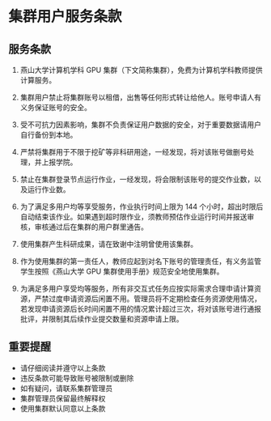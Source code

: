 # 集群用户服务条款

## 服务条款

1. 燕山大学计算机学科 GPU 集群（下文简称集群），免费为计算机学科教师提供计算服务。

2. 集群用户禁止将集群账号以租借，出售等任何形式转让给他人。账号申请人有义务保证账号的安全。

3. 受不可抗力因素影响，集群不负责保证用户数据的安全，对于重要数据请用户自行备份到本地。

4. 严禁将集群用于不限于挖矿等非科研用途，一经发现，将对该账号做删号处理，并上报学院。

5. 禁止在集群登录节点运行作业，一经发现，将会限制该账号的提交作业数，以及运行作业数。

6. 为了满足多用户均等享受服务，作业执行时间上限为 144 个小时，超出时限后自动结束该作业。如果遇到超时限作业，须教师预估作业运行时间并报送审核，审核通过后在集群的用户群里通告。

7. 使用集群产生科研成果，请在致谢中注明曾使用该集群。

8. 作为使用集群的第一责任人，教师应起到对名下账号的管理责任，有义务监管学生按照《燕山大学 GPU 集群使用手册》规范安全地使用集群。

9. 为满足多用户享受均等服务，所有非交互式任务应按实际需求合理申请计算资源，严禁过度申请资源后闲置不用。管理员将不定期检查任务资源使用情况，若发现申请资源后长时间闲置不用的情况累计超过三次，将对该账号进行通报批评，并限制其后续作业提交数量和资源申请上限。

## 重要提醒

- 请仔细阅读并遵守以上条款
- 违反条款可能导致账号被限制或删除
- 如有疑问，请联系集群管理员
- 集群管理员保留最终解释权
- 使用集群默认同意以上条款
